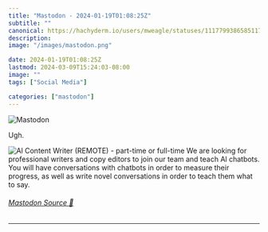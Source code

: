 ```yaml
---
title: "Mastodon - 2024-01-19T01:08:25Z"
subtitle: ""
canonical: https://hachyderm.io/users/mweagle/statuses/111779938658511706
description:
image: "/images/mastodon.png"

date: 2024-01-19T01:08:25Z
lastmod: 2024-03-09T15:24:03-08:00
image: ""
tags: ["Social Media"]

categories: ["mastodon"]
---
```

![Mastodon](/images/mastodon.png)

<p>Ugh.</p>

![Al Content Writer (REMOTE) - part-time or full-time
We are looking for professional writers and copy editors to join our
team and teach Al chatbots. You will have conversations with
chatbots in order to measure their progress, as well as write novel
conversations in order to teach them what to say.](55840ce130cecba1.jpeg)

###### [Mastodon Source 🐘](https://hachyderm.io/@mweagle/111779938658511706)

___

